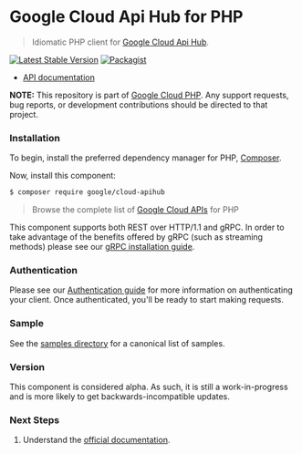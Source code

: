 # Google Cloud Api Hub for PHP

> Idiomatic PHP client for [Google Cloud Api Hub](https://cloud.google.com/apigee).

[![Latest Stable Version](https://poser.pugx.org/google/cloud-apihub/v/stable)](https://packagist.org/packages/google/cloud-apihub) [![Packagist](https://img.shields.io/packagist/dm/google/cloud-apihub.svg)](https://packagist.org/packages/google/cloud-apihub)

* [API documentation](https://cloud.google.com/php/docs/reference/cloud-apihub/latest)

**NOTE:** This repository is part of [Google Cloud PHP](https://github.com/googleapis/google-cloud-php). Any
support requests, bug reports, or development contributions should be directed to
that project.

### Installation

To begin, install the preferred dependency manager for PHP, [Composer](https://getcomposer.org/).

Now, install this component:

```sh
$ composer require google/cloud-apihub
```

> Browse the complete list of [Google Cloud APIs](https://cloud.google.com/php/docs/reference)
> for PHP

This component supports both REST over HTTP/1.1 and gRPC. In order to take advantage of the benefits
offered by gRPC (such as streaming methods) please see our
[gRPC installation guide](https://cloud.google.com/php/grpc).

### Authentication

Please see our [Authentication guide](https://github.com/googleapis/google-cloud-php/blob/main/AUTHENTICATION.md) for more information
on authenticating your client. Once authenticated, you'll be ready to start making requests.

### Sample

See the [samples directory](https://github.com/googleapis/google-cloud-php-apihub/tree/main/samples) for a canonical list of samples.

### Version

This component is considered alpha. As such, it is still a work-in-progress and is more likely to get backwards-incompatible updates.

### Next Steps

1. Understand the [official documentation](https://cloud.google.com/apigee/docs/apihub/what-is-api-hub).

